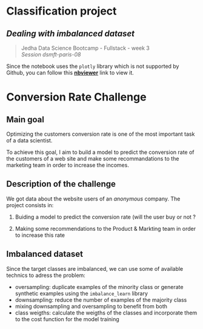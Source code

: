 # Classification project 

## _Dealing with imbalanced dataset_

> Jedha Data Science Bootcamp - Fullstack - week 3</br>
> _Session dsmft-paris-08_

Since the notebook uses the `plotly` library which is not supported by Github, you can follow this **[nbviewer](https://nbviewer.jupyter.org/github/thefifthagreement/jedha-fs-s3-project/blob/master/conversion_rate.ipynb)** link to view it.

# Conversion Rate Challenge

## Main goal

Optimizing the customers conversion rate is one of the most important task of a data scientist.

To achieve this goal, I aim to build a model to predict the conversion rate of the customers of a web site and make some recommandations to the marketing team in order to increase the incomes.

## Description of the challenge

We got data about the website users of an _anonymous_ company. The project consists in:

1. Buiding a model to predict the conversion rate (will the user buy or not ?

2. Making some recommendations to the Product & Markting team in order to increase this rate

## Imbalanced dataset

Since the target classes are imbalanced, we can use some of available technics to adress the problem:

* oversampling: duplicate examples of the minority class or generate synthetic examples using the `imbalance_learn` library
* downsampling: reduce the number of examples of the majority class
* mixing downsampling and oversampling to benefit from both
* class weigths: calculate the weigths of the classes and incorporate them to the cost function for the model training